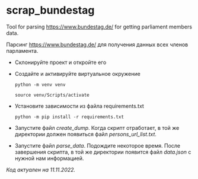 # scrap_bundestag
Tool for parsing https://www.bundestag.de/ for getting parliament members data.

Парсинг https://www.bundestag.de/ для получения данных всех членов парламента. 

* Склонируйте проект и откройте его
* Создайте и активируйте виртуальное окружение

    `python -m venv venv`

    `source venv/Scripts/activate`
    
* Установите зависимости из файла requirements.txt

    `python -m pip install -r requirements.txt`
* Запустите файл _create_dump_. Когда скрипт отработает, в той же директории
должен появиться файл _persons_url_list.txt_.
* Запустите файл _parse_data_. Подождите некоторое время. После завершения скрипта,
в той же директории появится файл _data.json_ с нужной нам информацией.


_Код актуален на 11.11.2022._